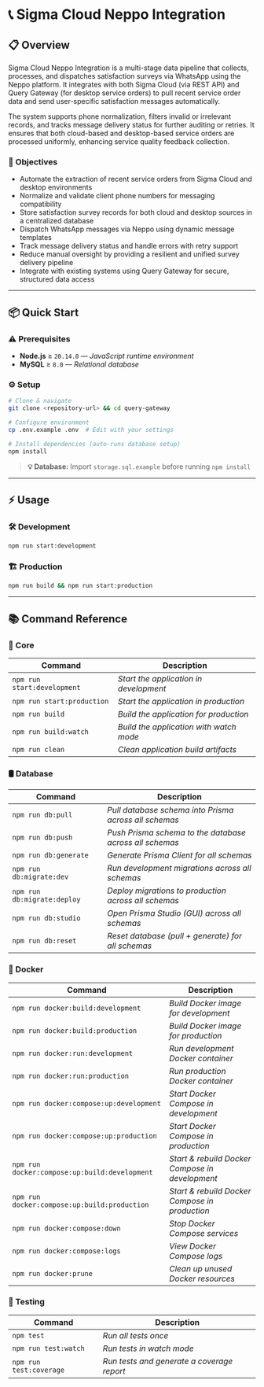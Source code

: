 # 📞 Sigma Cloud Neppo Integration

## 📋 Overview

Sigma Cloud Neppo Integration is a multi-stage data pipeline that collects, processes, and dispatches satisfaction surveys via WhatsApp using the Neppo platform. It integrates with both Sigma Cloud (via REST API) and Query Gateway (for desktop service orders) to pull recent service order data and send user-specific satisfaction messages automatically.

The system supports phone normalization, filters invalid or irrelevant records, and tracks message delivery status for further auditing or retries. It ensures that both cloud-based and desktop-based service orders are processed uniformly, enhancing service quality feedback collection.

### 🎯 Objectives

- Automate the extraction of recent service orders from Sigma Cloud and desktop environments
- Normalize and validate client phone numbers for messaging compatibility
- Store satisfaction survey records for both cloud and desktop sources in a centralized database
- Dispatch WhatsApp messages via Neppo using dynamic message templates
- Track message delivery status and handle errors with retry support
- Reduce manual oversight by providing a resilient and unified survey delivery pipeline
- Integrate with existing systems using Query Gateway for secure, structured data access

--- 

## 📦 Quick Start

### ⚠️ Prerequisites 

- **Node.js** ≥ `20.14.0` — _JavaScript runtime environment_
- **MySQL** ≥ `8.0` — _Relational database_

### ⚙️ Setup 

```bash 
# Clone & navigate
git clone <repository-url> && cd query-gateway

# Configure environment
cp .env.example .env  # Edit with your settings

# Install dependencies (auto-runs database setup)
npm install
```

> **💡 Database:** Import `storage.sql.example` before running `npm install`

---

## ⚡ Usage

### 🛠️ Development

```bash
npm run start:development
```

### 🏗️ Production

```bash
npm run build && npm run start:production
```

---

## 📚 Command Reference

### 🧰 Core

| Command | Description |
| ------- | ----------- |
| `npm run start:development` | _Start the application in development_ |
| `npm run start:production` | _Start the application in production_ |
| `npm run build` | _Build the application for production_ |
| `npm run build:watch` | _Build the application with watch mode_ |
| `npm run clean` | _Clean application build artifacts_ |
 
### 🛢️ Database

| Command | Description |
| ------- | ----------- |
| `npm run db:pull` | _Pull database schema into Prisma across all schemas_ |
| `npm run db:push` | _Push Prisma schema to the database across all schemas_ |
| `npm run db:generate` | _Generate Prisma Client for all schemas_ |
| `npm run db:migrate:dev` | _Run development migrations across all schemas_ |
| `npm run db:migrate:deploy` | _Deploy migrations to production across all schemas_ |
| `npm run db:studio` | _Open Prisma Studio (GUI) across all schemas_ |
| `npm run db:reset` | _Reset database (pull + generate) for all schemas_ |

### 🐳 Docker 

| Command | Description |
| ------- | ----------- |
| `npm run docker:build:development` | _Build Docker image for development_ |
| `npm run docker:build:production` | _Build Docker image for production_ |
| `npm run docker:run:development` | _Run development Docker container_ |
| `npm run docker:run:production` | _Run production Docker container_ |
| `npm run docker:compose:up:development` | _Start Docker Compose in development_ |
| `npm run docker:compose:up:production` | _Start Docker Compose in production_ |
| `npm run docker:compose:up:build:development` | _Start & rebuild Docker Compose in development_ |
| `npm run docker:compose:up:build:production` | _Start & rebuild Docker Compose in production_ |
| `npm run docker:compose:down` | _Stop Docker Compose services_ |
| `npm run docker:compose:logs` | _View Docker Compose logs_ |
| `npm run docker:prune` | _Clean up unused Docker resources_ |

### 🧪 Testing

| Command | Description |
| ------- | ----------- |
| `npm test` | _Run all tests once_ |
| `npm run test:watch` | _Run tests in watch mode_ |
| `npm run test:coverage` | _Run tests and generate a coverage report_ |
   